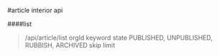 #article interior api

####list
>/api/article/list
>orgId
>keyword
>state PUBLISHED, UNPUBLISHED, RUBBISH, ARCHIVED
>skip
>limit
